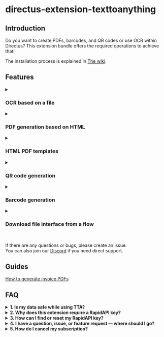 # directus-extension-texttoanything

## Introduction

Do you want to create PDFs, barcodes, and QR codes or use OCR within Directus?
This extension bundle offers the required operations to achieve that!

The installation process is explained in [The wiki](https://github.com/Attacler/TextToAnything-Directus/wiki/Installation).

## Features


<details>
  <summary><h3>OCR based on a file</h3></summary>
  More info on <a href="https://github.com/Attacler/TextToAnything-Directus/wiki/Usage-%E2%80%90-OCR" target="_blank">the wiki</a>.<br>
  <h4>OCR as interface</h4>
  <img src="https://github.com/user-attachments/assets/0631dc3c-a804-4d3b-a891-38f265e389f9">
  <h4>OCR inside of flows</h4>
  <img src="https://github.com/user-attachments/assets/50279123-6c5f-4c1a-acfb-a2b16905cffc"> <br>
  <h4>OCR inside extensions</h4>
  Check the wiki for more information on using OCR inside of extensions.
</details>

<details>
  <summary><h3>PDF generation based on HTML</h3></summary>
  More info on <a href="https://github.com/Attacler/TextToAnything-Directus/wiki/Usage-%E2%80%90-PDF-from-HTML" target="_blank">the wiki</a>.<br>
  <h4>HTML to PFD inside Flows</h4>
  <img src="https://github.com/user-attachments/assets/2ee7b857-ca3a-4d09-85eb-a5ddf3d5d57c">
  <h4>HTML to PDF inside extensions</h4> <br>

```js
const fileID = await globalThis.TTA.generatePDF({
    "pdfoptions": {
        "html": "HTML body",
        "footer":"HTML footer",
        "footer":"HTML header",
        "format": "A4",
       "landscape": false,
       "margin": 10,
       "marginRight": 5,
       "marginLeft": 500,
    },
    "filename": "file.pdf"
});
```
</details>


<details>
  <summary><h3>HTML PDF templates</h3></summary>
  More info on <a href="https://github.com/Attacler/TextToAnything-Directus/wiki/Usage-%E2%80%90-PDF-templates" target="_blank">the wiki</a>.<br>
  Since creating a PDF template can be challenging when working solely with strings, this extension also includes a built-in template editor.<br>
  <img src="https://github.com/user-attachments/assets/5a00fdad-789e-49c1-9895-17adbd80415b">
  PDF generation based on a template can be done in 2 ways: <br>  
  <h4>Template to PF inside Flows</h4>
  <img src="https://github.com/user-attachments/assets/412a01fe-22e6-483c-aacf-a40b343a7720">
  <h4>HTML to PDF inside extensions</h4> <br>

```js
const fileID = await globalThis.TTA.generatePDFFromTemplate({
  template: templateIDHere,
  templatevariables: { variableOne: "A", variableTwo: "B"}
});
```
</details>



<details>
  <summary><h3>QR code generation</h3></summary>
  More info on <a href="https://github.com/Attacler/TextToAnything-Directus/wiki/Usage-%E2%80%90-QRCodes" target="_blank">the wiki</a>.<br>
  <h4>QR code generation inside Flows</h4>
  <img src="https://github.com/user-attachments/assets/4dacc7bd-c8ce-47f1-a38c-fc3525b8f79b">
  <h4>QR code generation inside extensions</h4> <br>

```js
const fileID = await globalThis.TTA.generateQRCode({
    "content": "Your barcode content!",
    "darkColor": "fff",
    "lightColor": "000",
    "margin": 2,
    "width": 200
});
```
</details>

<details>
  <summary><h3>Barcode generation</h3></summary>
  More info on <a href="https://github.com/Attacler/TextToAnything-Directus/wiki/Usage-%E2%80%90-Barcode" target="_blank">the wiki</a>.<br>
  <h4>Barcode generation inside Flows</h4>
  <img src="https://github.com/user-attachments/assets/016b72ba-fd74-4c58-94fd-7cef2ce194e5">
  <h4>Barcode generation inside extensions</h4> <br>

```js
const fileID = await globalThis.TTA.generateBarCode({
    "barcodeContent": "Your barcode content!",
    "barcodeType": "code128",
    "scale": 2,
    "height": 10,
    "includetext": true,
});
```
</details>

<details>
  <summary><h3>Download file interface from a flow</h3></summary>
  More info on <a href="https://github.com/Attacler/TextToAnything-Directus/wiki/Usage-%E2%80%90-Download-file" target="_blank">the wiki</a>.<br>
  The interface will display a button and download the file id returned by a flow, for example: <br>
  <img src="https://github.com/user-attachments/assets/ce9c2b81-cb5d-4e67-93d3-6e42d92ed6ce">

</details>
<br>

If there are any questions or bugs, please create an issue. <br>
You can also join our [Discord](https://discord.gg/dbEWUHGmnr) if you need direct support.

## Guides

[How to generate invoice PDFs](https://attacler.medium.com/generating-invoice-pdfs-with-texttoanything-in-directus-e81c324010ac)
## FAQ

<details>
<summary><strong>1. Is my data safe while using TTA?</strong></summary>
<br>
Yes — we do not store any of the content you generate or process on our servers.  <br>
If you have any concerns regarding data security, feel free to reach out to us via our <a href="https://discord.gg/dbEWUHGmnr">Discord</a>.
</details>

<details>
<summary><strong>2. Why does this extension require a RapidAPI key?</strong></summary>
<br>
This extension relies on a RapidAPI key for the following reasons: <br>
- To offloading resources, for example generating a PDF from HTML requires alot of system packages and causes extra load on your system <br>
- To support and fund ongoing development and maintenance
</details>

<details>
<summary><strong>3. How can I find or reset my RapidAPI key?</strong></summary>
<br>
You can refer to <a href="https://docs.rapidapi.com/docs/keys-and-key-rotation#creating-or-rotating-a-rapid-api-key">this guide</a> for instructions on creating or rotating your RapidAPI key.
</details>

<details>
<summary><strong>4. I have a question, issue, or feature request — where should I go?</strong></summary>
<br>
We welcome all feedback and contributions. Please open an issue on <a href="https://github.com/Attacler/TextToAnything-Directus/issues">GitHub</a> or contact us in our <a href="https://discord.gg/dbEWUHGmnr">Discord</a>.
</details>

<details>
<summary><strong>5. How do I cancel my subscription?</strong></summary>
<br>
To manage or cancel your subscription, please visit your <a href="https://rapidapi.com/developer/billing/subscriptions-and-usage">RapidAPI billing settings</a>.
</details>


